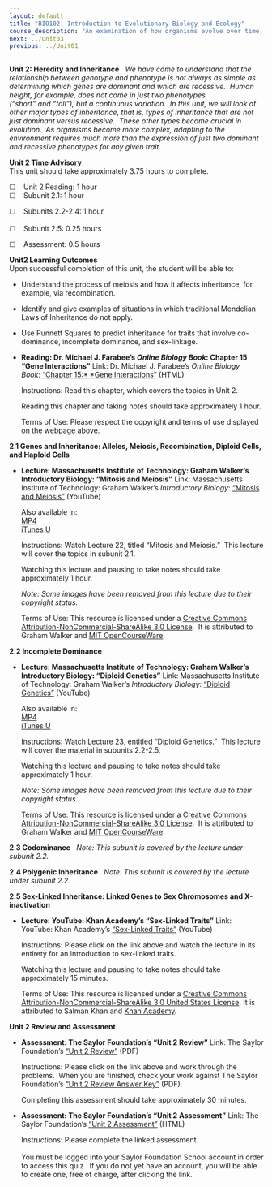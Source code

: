 ```yaml
---
layout: default
title: "BIO102: Introduction to Evolutionary Biology and Ecology"
course_description: "An examination of how organisms evolve over time, with particular emphasis on natural selection, evolution, speciation, phylogeny and taxonomy, and aspects of genetics and inheritance. Also explores the study of population ecology and ecosystems."
next: ../Unit03
previous: ../Unit01
---
```

**Unit 2: Heredity and Inheritance** <span id="2"></span> 
*We have come to understand that the relationship between genotype and
phenotype is not always as simple as determining which genes are
dominant and which are recessive.  Human height, for example, does not
come in just two phenotypes (“short” and “tall”), but a continuous
variation.  In this unit, we will look at other major types of
inheritance, that is, types of inheritance that are not just dominant
versus recessive.  These other types become crucial in evolution.  As
organisms become more complex, adapting to the environment requires much
more than the expression of just two dominant and recessive phenotypes
for any given trait.*

**Unit 2 Time Advisory**  
This unit should take approximately 3.75 hours to complete.  
  
 ☐    Unit 2 Reading: 1 hour  
☐    <span id="cke_bm_604S" style="display: none; "> </span><span
id="cke_bm_603S" style="display: none; "> </span><span id="cke_bm_602S"
style="display: none; "> </span>Subunit 2.1: 1 hour  
  
 ☐    Subunits 2.2-2.4: 1 hour  
 <span id="cke_bm_593S" style="display: none; "> </span><span
id="cke_bm_594S" style="display: none; "> </span><span id="cke_bm_595S"
style="display: none; "> </span>  
 ☐    Subunit 2.5: 0.25 hou<span id="cke_bm_607E"
style="display: none; "> </span><span id="cke_bm_606E"
style="display: none; "> </span><span id="cke_bm_605E"
style="display: none; "> </span>rs  
  
 ☐    Assessment: 0.5 hours

**Unit2 Learning Outcomes**  
Upon successful completion of this unit, the student will be able to:
-   Understand the process of meiosis and how it affects inheritance,
    for example, via recombination.
-   Identify and give examples of situations in which traditional
    Mendelian Laws of Inheritance do not apply.
-   Use Punnett Squares to predict inheritance for traits that involve
    co-dominance, incomplete dominance, and sex-linkage.

-   **Reading: Dr. Michael J. Farabee’s *Online Biology Book*: Chapter
    15 “Gene Interactions”**
    Link: Dr. Michael J. Farabee’s *Online Biology Book*: [“Chapter
    15:* *Gene
    Interactions](http://resources.saylor.org/BIO/BIO102/BIO102-2-Chapter15GeneIneractions-Permission_files/BIO102-2-Chapter15GeneIneractions-Permission.html)[”](http://www2.estrellamountain.edu/faculty/farabee/biobk/BioBookgeninteract.html) (HTML)  
      
     Instructions: Read this chapter, which covers the topics in Unit
    2.  
      
     Reading this chapter and taking notes should take approximately 1
    hour.  
      
     Terms of Use: Please respect the copyright and terms of use
    displayed on the webpage above.

**2.1 Genes and Inheritance: Alleles, Meiosis, Recombination, Diploid
Cells, and Haploid Cells** <span id="2.1"></span> 
-   **Lecture: Massachusetts Institute of Technology: Graham Walker’s
    Introductory Biology: “Mitosis and Meiosis”**
    Link: Massachusetts Institute of Technology: Graham Walker’s
    *Introductory Biology*: [“Mitosis and
    Meiosis”](http://www.youtube.com/watch?v=9SyLzLXXYi0) (YouTube)  
      
     Also available in:  
     [MP4](http://www.archive.org/details/MitosisAndMeiosis)  
     [iTunes
    U](http://ocw.mit.edu/courses/biology/7-014-introductory-biology-spring-2005/video-lectures/22-mitosis-and-meiosis/)  
      
     Instructions: Watch Lecture 22, titled “Mitosis and Meiosis.”  This
    lecture will cover the topics in subunit 2.1.  
      
     Watching this lecture and pausing to take notes should take
    approximately 1 hour.  
      
     *Note: Some images have been removed from this lecture due to their
    copyright status.*  
      
     Terms of Use: This resource is licensed under a [Creative Commons
    Attribution-NonCommercial-ShareAlike 3.0
    License](http://creativecommons.org/licenses/by-nc-sa/3.0/).  It is
    attributed to Graham Walker and [MIT
    OpenCourseWare](http://ocw.mit.edu/index.htm).

**2.2 Incomplete Dominance** <span id="2.2"></span> 
-   **Lecture: Massachusetts Institute of Technology: Graham Walker’s
    Introductory Biology: “Diploid Genetics”**
    Link: Massachusetts Institute of Technology: Graham Walker’s
    *Introductory Biology*: [“Diploid
    Genetics”](http://www.youtube.com/watch?v=hSk4vItvOqc) (YouTube)  
      
     Also available in:  
     [MP4](http://www.archive.org/details/DiploidGenetics)  
     [iTunes
    U](http://ocw.mit.edu/courses/biology/7-014-introductory-biology-spring-2005/video-lectures/23-diploid-genetics/)  
      
     Instructions: Watch Lecture 23, entitled “Diploid Genetics.”  This
    lecture will cover the material in subunits 2.2-2.5.  
      
     Watching this lecture and pausing to take notes should take
    approximately 1 hour.  
      
     *Note: Some images have been removed from this lecture due to their
    copyright status.*  
      
     Terms of Use: This resource is licensed under a [Creative Commons
    Attribution-NonCommercial-ShareAlike 3.0
    License](http://creativecommons.org/licenses/by-nc-sa/3.0/).  It is
    attributed to Graham Walker and [MIT
    OpenCourseWare](http://ocw.mit.edu/index.htm).

**2.3 Codominance** <span id="2.3"></span> 
*Note: This subunit is covered by the lecture under subunit 2.2.*

**2.4 Polygenic Inheritance** <span id="2.4"></span> 
*Note: This subunit is covered by the lecture under subunit 2.2.*

**2.5 Sex-Linked Inheritance: Linked Genes to Sex Chromosomes and
X-inactivation** <span id="2.5"></span> 
-   **Lecture: YouTube: Khan Academy’s “Sex-Linked Traits”**
    Link: YouTube: Khan Academy’s [“Sex-Linked
    Traits”](https://www.khanacademy.org/science/biology/heredity-and-genetics/v/sex-linked-traits) (YouTube)  
      
     Instructions: Please click on the link above and watch the lecture
    in its entirety for an introduction to sex-linked traits.  
      
     Watching this lecture and pausing to take notes should take
    approximately 15 minutes.  
      
     Terms of Use: This resource is licensed under a [Creative Commons
    Attribution-NonCommercial-ShareAlike 3.0 United States
    License](http://creativecommons.org/licenses/by-nc-sa/3.0/us/). It
    is attributed to Salman Khan and [Khan
    Academy](http://www.khanacademy.org/).

**Unit 2 Review and Assessment** <span id="2.6"></span> 
-   **Assessment: The Saylor Foundation’s “Unit 2 Review”**
    Link: The Saylor Foundation’s [“Unit
    2 Review”](https://resources.saylor.org/wwwresources/archived/site/wp-content/uploads/2012/11/BIO102_Unit_2_Review_FINAL.pdf) (PDF)  
      
     Instructions: Please click on the link above and work through the
    problems.  When you are finished, check your work against The Saylor
    Foundation’s [“Unit 2 Review Answer
    Key”](https://resources.saylor.org/wwwresources/archived/site/wp-content/uploads/2012/11/BIO102_Unit_2_Review_ANSWER_KEY_FINAL.pdf) (PDF).  
      
     Completing this assessment should take approximately 30 minutes.

-   **Assessment: The Saylor Foundation’s “Unit 2 Assessment”**
    Link: The Saylor Foundation’s [“Unit 2
    Assessment”](http://school.saylor.org/mod/quiz/view.php?id=1098) (HTML)  
      
     Instructions: Please complete the linked assessment.  
        
     You must be logged into your Saylor Foundation School account in
    order to access this quiz.  If you do not yet have an account, you
    will be able to create one, free of charge, after clicking the
    link. 


